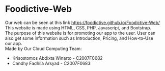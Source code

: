 # Foodictive-Web
Our web can be seen at this link
https://foodictive.github.io/Foodictive-Web/
<br />
This website is made using HTML, CSS, PHP, Javascript, and Bootstrap. The purpose of this website is for promoting our app to the user. User can also get some information such as Introduction, Pricing, and How-to-Use our app.
<br />
Made by Our Cloud Computing Team:
- Krisostomos Abdixta Winarto - C2007F0682 
- Candhy Fadhila Arsyad - C2007F0683 

